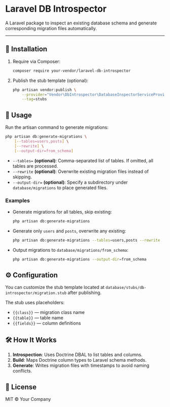 # Laravel DB Introspector

A Laravel package to inspect an existing database schema and generate corresponding migration files automatically.

---

## 🚀 Installation

1. Require via Composer:

   ```bash
   composer require your-vendor/laravel-db-introspector
   ```

2. Publish the stub template (optional):

   ```bash
   php artisan vendor:publish \
       --provider="Vendor\DbIntrospector\DatabaseInspectorServiceProvider" \
       --tag=stubs
   ```

## 🎯 Usage

Run the artisan command to generate migrations:

```bash
php artisan db:generate-migrations \
    [--tables=users,posts] \
    [--rewrite] \
    [--output-dir=from_schema]
```

- `--tables=` **(optional)**: Comma-separated list of tables. If omitted, all tables are processed.
- `--rewrite` **(optional)**: Overwrite existing migration files instead of skipping.
- `--output-dir=` **(optional)**: Specify a subdirectory under `database/migrations` to place generated files.

### Examples

- Generate migrations for all tables, skip existing:
  ```bash
  php artisan db:generate-migrations
  ```

- Generate only `users` and `posts`, overwrite any existing:
  ```bash
  php artisan db:generate-migrations --tables=users,posts --rewrite
  ```

- Output migrations to `database/migrations/from_schema`:
  ```bash
  php artisan db:generate-migrations --output-dir=from_schema
  ```

## ⚙️ Configuration

You can customize the stub template located at `database/stubs/db-introspector/migration.stub` after publishing.

The stub uses placeholders:

- `{{class}}` — migration class name
- `{{table}}` — table name
- `{{fields}}` — column definitions

## 🛠️ How It Works

1. **Introspection**: Uses Doctrine DBAL to list tables and columns.
2. **Build**: Maps Doctrine column types to Laravel schema methods.
3. **Generate**: Writes migration files with timestamps to avoid naming conflicts.

## 📄 License

MIT © Your Company
